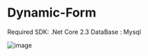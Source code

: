 # Dynamic-Form

Required SDK: .Net Core 2.3
DataBase : Mysql

![image](https://drive.google.com/uc?export=view&id=1E_t6ZWXPch-AmtjRj2opIbKfuZaolvg_)

